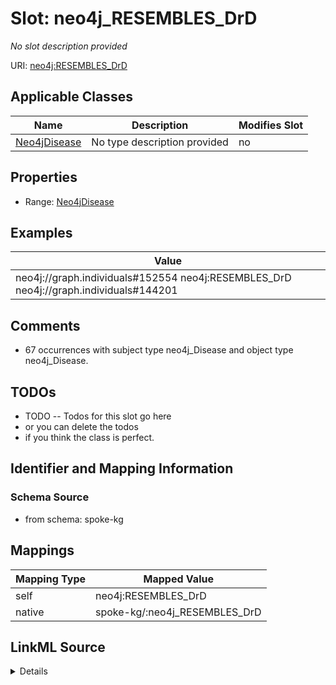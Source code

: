 

# Slot: neo4j_RESEMBLES_DrD


_No slot description provided_





URI: [neo4j:RESEMBLES_DrD](neo4j://graph.schema#RESEMBLES_DrD)



<!-- no inheritance hierarchy -->





## Applicable Classes

| Name | Description | Modifies Slot |
| --- | --- | --- |
| [Neo4jDisease](../classes/Neo4jDisease.md) | No type description provided |  no  |







## Properties

* Range: [Neo4jDisease](../classes/Neo4jDisease.md)






## Examples

| Value |
| --- |
| neo4j://graph.individuals#152554 neo4j:RESEMBLES_DrD neo4j://graph.individuals#144201 |

## Comments

* 67 occurrences with subject type neo4j_Disease and object type neo4j_Disease.

## TODOs

* TODO -- Todos for this slot go here
* or you can delete the todos
* if you think the class is perfect.

## Identifier and Mapping Information







### Schema Source


* from schema: spoke-kg




## Mappings

| Mapping Type | Mapped Value |
| ---  | ---  |
| self | neo4j:RESEMBLES_DrD |
| native | spoke-kg/:neo4j_RESEMBLES_DrD |




## LinkML Source

<details>
```yaml
name: neo4j_RESEMBLES_DrD
description: No slot description provided
todos:
- TODO -- Todos for this slot go here
- or you can delete the todos
- if you think the class is perfect.
comments:
- 67 occurrences with subject type neo4j_Disease and object type neo4j_Disease.
examples:
- value: neo4j://graph.individuals#152554 neo4j:RESEMBLES_DrD neo4j://graph.individuals#144201
from_schema: spoke-kg
rank: 1000
slot_uri: neo4j:RESEMBLES_DrD
alias: neo4j_RESEMBLES_DrD
domain_of:
- neo4j_Disease
range: neo4j_Disease

```
</details>